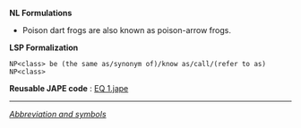 __NL Formulations__ 



* Poison dart frogs are also known as poison-arrow frogs.


  

__LSP Formalization__ 




```
NP<class> be (the same as/synonym of)/know as/call/(refer to as) NP<class>

```


__Reusable JAPE code__ 
 :
 [EQ 1.jape](../../images/c/c0/EQ_1.jape "EQ 1.jape") 





---



_[Abbreviation and symbols](../../Community/LSPSymbols "Community:LSPSymbols")_